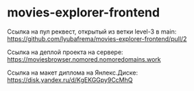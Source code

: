 # movies-explorer-frontend

Ссылка на пул реквест, открытый из ветки level-3 в main: https://github.com/lyubafrema/movies-explorer-frontend/pull/2

Ссылка на деплой проекта на сервере: https://moviesbrowser.nomored.nomoredomains.work

Cсылка на макет диплома на Янлекс.Диске: https://disk.yandex.ru/d/KgEKGGpy9CcMhQ